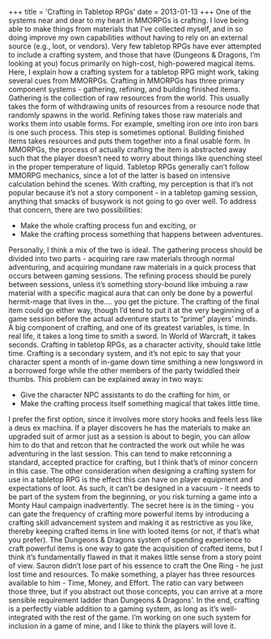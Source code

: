 +++
title = 'Crafting in Tabletop RPGs'
date = 2013-01-13
+++
One of the systems near and dear to my heart in MMORPGs is crafting. I love being able to make things from materials that I’ve collected myself, and in so doing improve my own capabilities without having to rely on an external source (e.g., loot, or vendors). Very few tabletop RPGs have ever attempted to include a crafting system, and those that have (Dungeons & Dragons, I’m looking at you) focus primarily on high-cost, high-powered magical items. Here, I explain how a crafting system for a tabletop RPG might work, taking several cues from MMORPGs. Crafting in MMORPGs has three primary component systems - gathering, refining, and building finished items. Gathering is the collection of raw resources from the world. This usually takes the form of withdrawing units of resources from a resource node that randomly spawns in the world. Refining takes those raw materials and works them into usable forms. For example, smelting iron ore into iron bars is one such process. This step is sometimes optional. Building finished items takes resources and puts them together into a final usable form. In MMORPGs, the process of actually crafting the item is abstracted away such that the player doesn’t need to worry about things like quenching steel in the proper temperature of liquid. Tabletop RPGs generally can’t follow MMORPG mechanics, since a lot of the latter is based on intensive calculation behind the scenes. With crafting, my perception is that it’s not popular because it’s not a story component - in a tabletop gaming session, anything that smacks of busywork is not going to go over well. To address that concern, there are two possibilities:

*   Make the whole crafting process fun and exciting, or
*   Make the crafting process something that happens between adventures.

Personally, I think a mix of the two is ideal. The gathering process should be divided into two parts - acquiring rare raw materials through normal adventuring, and acquiring mundane raw materials in a quick process that occurs between gaming sessions. The refining process should be purely between sessions, unless it’s something story-bound like imbuing a raw material with a specific magical aura that can only be done by a powerful hermit-mage that lives in the…. you get the picture. The crafting of the final item could go either way, though I’d tend to put it at the very beginning of a game session before the actual adventure starts to “prime” players’ minds. A big component of crafting, and one of its greatest variables, is time. In real life, it takes a long time to smith a sword. In World of Warcraft, it takes seconds. Crafting in tabletop RPGs, as a character activity, should take little time. Crafting is a secondary system, and it’s not epic to say that your character spent a month of in-game down time smithing a new longsword in a borrowed forge while the other members of the party twiddled their thumbs. This problem can be explained away in two ways:

*   Give the character NPC assistants to do the crafting for him, or
*   Make the crafting process itself something magical that takes little time.

I prefer the first option, since it involves more story hooks and feels less like a deus ex machina. If a player discovers he has the materials to make an upgraded suit of armor just as a session is about to begin, you can allow him to do that and retcon that he contracted the work out while he was adventuring in the last session. This can tend to make retconning a standard, accepted practice for crafting, but I think that’s of minor concern in this case. The other consideration when designing a crafting system for use in a tabletop RPG is the effect this can have on player equipment and expectations of loot. As such, it can’t be designed in a vacuum - it needs to be part of the system from the beginning, or you risk turning a game into a Monty Haul campaign inadvertently. The secret here is in the timing - you can gate the frequency of crafting more powerful items by introducing a crafting skill advancement system and making it as restrictive as you like, thereby keeping crafted items in line with looted items (or not, if that’s what you prefer). The Dungeons & Dragons system of spending experience to craft powerful items is one way to gate the acquisition of crafted items, but I think it’s fundamentally flawed in that it makes little sense from a story point of view. Sauron didn’t lose part of his essence to craft the One Ring - he just lost time and resources. To make something, a player has three resources available to him - Time, Money, and Effort. The ratio can vary between those three, but if you abstract out those concepts, you can arrive at a more sensible requirement ladder than Dungeons & Dragons’. In the end, crafting is a perfectly viable addition to a gaming system, as long as it’s well-integrated with the rest of the game. I’m working on one such system for inclusion in a game of mine, and I like to think the players will love it.
